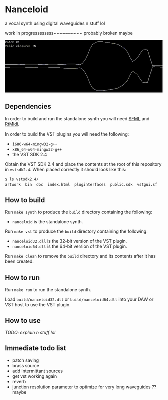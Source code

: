 # Nanceloid

a vocal synth using digital waveguides n stuff lol

work in progressssssss~~~~~~~~~~
probably broken maybe

![Screenshot](screenshot.gif)

## Dependencies

In order to build and run the standalone synth you will need [SFML](https://sfml-dev.org) and [RtMidi](https://github.com/thestk/rtmidi).

In order to build the VST plugins you will need the following:
- `i686-w64-mingw32-g++`
- `x86_64-w64-mingw32-g++`
- the VST SDK 2.4

Obtain the VST SDK 2.4 and place the contents at the root of this repository in `vstsdk2.4`.
When placed correctly it should look like this:
```bash
$ ls vstsdk2.4/
artwork  bin  doc  index.html  pluginterfaces  public.sdk  vstgui.sf
```

## How to build

Run `make synth` to produce the `build` directory containing the following:
- `nanceloid` is the standalone synth.

Run `make vst` to produce the `build` directory containing the following:
- `nanceloid32.dll` is the 32-bit version of the VST plugin.
- `nanceloid64.dll` is the 64-bit version of the VST plugin.

Run `make clean` to remove the `build` directory and its contents after it has been created.

## How to run

Run `make run` to run the standalone synth.

Load `build/nanceloid32.dll` or `build/nanceloid64.dll` into your DAW or VST host to use the VST plugin.

## How to use

_TODO: explain n stuff lol_

## Immediate todo list

- patch saving
- brass source
- add intermittant sources
- get vst working again
- reverb
- junction resolution parameter to optimize for very long waveguides ?? maybe
